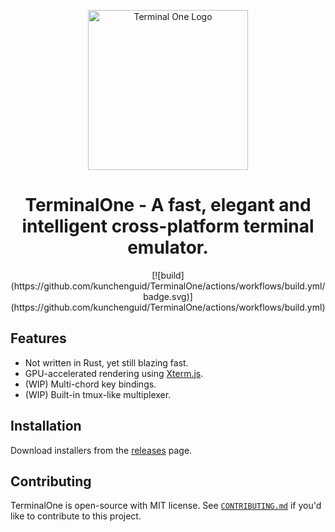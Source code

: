 <p align="center">
    <img width="256" alt="Terminal One Logo" src="https://github.com/kunchenguid/TerminalOne/blob/main/apps/app/assets/icon.png?raw=true">
</p>

<h1 align="center">TerminalOne - A fast, elegant and intelligent cross-platform terminal emulator.</h1>

<p align="center">
  [![build](https://github.com/kunchenguid/TerminalOne/actions/workflows/build.yml/badge.svg)](https://github.com/kunchenguid/TerminalOne/actions/workflows/build.yml)
</p>

## Features

* Not written in Rust, yet still blazing fast.
* GPU-accelerated rendering using [Xterm.js](https://xtermjs.org/).
* (WIP) Multi-chord key bindings.
* (WIP) Built-in tmux-like multiplexer.

## Installation

Download installers from the [releases](https://github.com/kunchenguid/TerminalOne/releases) page.

## Contributing

TerminalOne is open-source with MIT license. See [`CONTRIBUTING.md`](CONTRIBUTING.md) if you'd like to contribute to this project.

